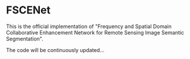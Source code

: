 # FSCENet
This is the official implementation of "Frequency and Spatial Domain Collaborative Enhancement Network
for Remote Sensing Image Semantic Segmentation".

The code will be continuously updated...

